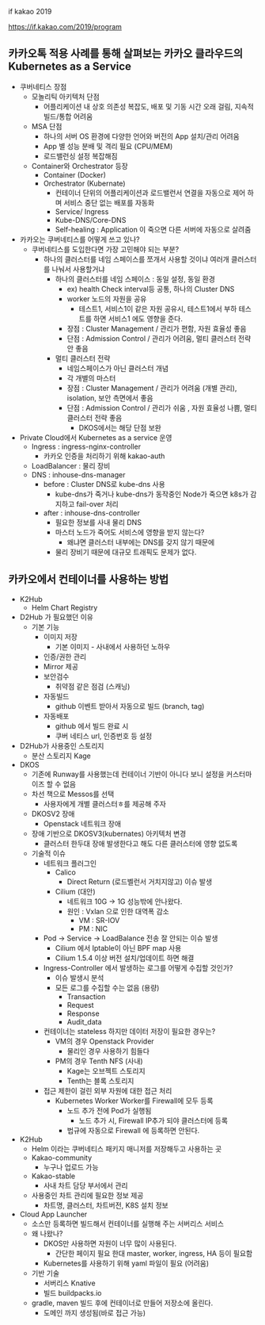 if kakao 2019

https://if.kakao.com/2019/program


## 카카오톡 적용 사례를 통해 살펴보는 카카오 클라우드의 Kubernetes as a Service
- 쿠버네티스 장점
  - 모놀리틱 아키텍처 단점
    - 어플리케이션 내 상호 의존성 복잡도, 배포 및 기동 시간 오래 걸림, 지속적 빌드/통합 어려움
  - MSA 단점
    - 하나의 서버 OS 환경에 다양한 언어와 버전의 App 설치/관리 어려움
    - App 별 성능 분배 및 격리 필요 (CPU/MEM)
    - 로드밸런싱 설정 복잡해짐
  - Container와 Orchestrator 등장
    - Container (Docker)
    - Orchestrator (Kubernate)
      - 컨테이너 단위의 어플리케이션과 로드밸런서 연결을 자동으로 제어 하며 서비스 중단 없는 배포를 자동화
      - Service/ Ingress
      - Kube-DNS/Core-DNS
      - Self-healing : Application 이 죽으면 다른 서버에 자동으로 살려줌
- 카카오는 쿠버네티스를 어떻게 쓰고 있나?
  - 쿠버네티스를 도입한다면 가장 고민해야 되는 부분?
    - 하나의 클러스터를 네임 스페이스를 쪼개서 사용할 것이냐 여러개 클러스터를 나눠서 사용할거냐
      - 하나의 클러스터를 네임 스페이스 : 동일 설정, 동일 환경
        - ex) health Check interval등 공통, 하나의 Cluster DNS
        - worker 노드의 자원을 공유
          - 테스트1, 서비스1이 같은 자원 공유시, 테스트1에서 부하 테스트를 하면 서비스1 에도 영향을 준다.
        - 장점 : Cluster Management  / 관리가 편함, 자원 효율성 좋음
        - 단점 : Admission Control / 관리가 어려움, 멀티 클러스터 전략 안 좋음
      - 멀티 클러스터 전략
        - 네임스페이스가 아닌 클러스터 개념
        - 각 개별의 마스터
        - 장점 : Cluster Management  / 관리가 어려움 (개별 관리), isolation, 보안 측면에서 좋음
        - 단점 : Admission Control / 관리가 쉬움 , 자원 효율성 나쁨, 멀티 클러스터 전략 좋음
          - DKOS에서는 해당 단점 보완
- Private Cloud에서 Kubernetes as a service 운영
  - Ingress : ingress-nginx-controller
    - 카카오 인증을 처리하기 위해 kakao-auth
  - LoadBalancer : 물리 장비
  - DNS : inhouse-dns-manager
    - before : Cluster DNS로 kube-dns 사용
      - kube-dns가 죽거나 kube-dns가 동작중인 Node가 죽으면 k8s가 감지하고 fail-over 처리
    - after : inhouse-dns-controller
      - 필요한 정보를 사내 물리 DNS
      - 마스터 노드가 죽어도 서비스에 영향을 받지 않는다?
        - 왜냐면 클러스터 내부에는 DNS를 갖지 않기 때문에
      - 물리 장비기 때문에 대규모 트래픽도 문제가 없다.



## 카카오에서 컨테이너를 사용하는 방법
- K2Hub
  - Helm Chart Registry
- D2Hub 가 필요했던 이유
  - 기본 기능
    - 이미지 저장
      - 기본 이미지 - 사내에서 사용하던 노하우
    - 인증/권한 관리
    - Mirror 제공
    - 보안검수
      - 취약점 같은 점검 (스캐닝)
    - 자동빌드
      - github 이벤트 받아서 자동으로 빌드 (branch, tag)
    - 자동배포
      - github 에서 빌드 완료 시
      - 쿠버 네티스 url, 인증번호 등 설정
- D2Hub가 사용중인 스토리지
  - 분산 스토리지 Kage
- DKOS
  - 기존에 Runway를 사용했는데 컨테이너 기반이 아니다 보니 설정을 커스터마이즈 할 수 없음
  - 차선 책으로 Messos를 선택
    - 사용자에게 개별 클러스터ㅎ를 제공해 주자
  - DKOSV2 장애
    - Openstack 네트워크 장애
  - 장애 기반으로 DKOSV3(kubernates) 아키텍처 변경
    - 클러스터 한두대 장애 발생한다고 해도 다른 클러스터에 영향 없도록
  - 기술적 이슈
    - 네트워크 플러그인
      - Calico
        - Direct Return (로드벨런서 거치지않고) 이슈 발생
      - Cilium (대안)
        - 네트워크 10G → 1G 성능밖에 안나왔다.
        - 원인 : Vxlan 으로 인한 대역폭 감소
          - VM : SR-IOV
          - PM : NIC
    - Pod → Service → LoadBalance 전송 잘 안되는 이슈 발생
      - Cilium 에서 Iptable이 아닌 BPF map 사용
      - Cilium 1.5.4 이상 버전 설치/업데이트 하면 해결
    - Ingress-Controller 에서 발생하는 로그를 어떻게 수집할 것인가?
      - 이슈 발생시 분석
      - 모든 로그를 수집할 수는 없음 (용량)
        - Transaction
        - Request
        - Response
        - Audit_data
    - 컨테이너는 stateless 하지만 데이터 저장이 필요한 경우는?
      - VM의 경우 Openstack Provider
        - 물리인 경우 사용하기 힘들다
      - PM의 경우 Tenth NFS (사내)
        - Kage는 오브젝트 스토리지
        - Tenth는 블록 스토리지
    - 접근 제한이 걸린 외부 자원에 대한 접근 처리
      - Kubernetes Worker Worker를 Firewall에 모두 등록
        - 노드 추가 전에 Pod가 실행됨
          - 노드 추가 시, Firewall IP추가 되야 클러스터에 등록
        - 법규에 자동으로 Firewall 에 등록하면 안된다.
- K2Hub
  - Helm 이라는 쿠버네티스 패키지 매니저를 저장해두고 사용하는 곳
  - Kakao-community
    - 누구나 업로드 가능
  - Kakao-stable
    - 사내 차트 담당 부서에서 관리
  - 사용중인 차트 관리에 필요한 정보 제공
    - 차트명, 클러스터, 차트버전, K8S 설치 정보
- Cloud App Launcher
  - 소스만 등록하면 빌드해서 컨테이너를 실행해 주는 서버리스 서비스
  - 왜 나왔나?
    - DKOS만 사용하면 자원이 너무 많이 사용된다.
      - 간단한 페이지 필요 한대 master, worker, ingress, HA 등이 필요함
    - Kubernetes를 사용하기 위해 yaml 파일이 필요 (어려움)
  - 기반 기술 
    - 서버리스 Knative
    - 빌드 buildpacks.io
  - gradle, maven 빌드 후에 컨테이너로 만들어 저장소에 올린다.
    - 도메인 까지 생성됨(바로 접근 가능)
